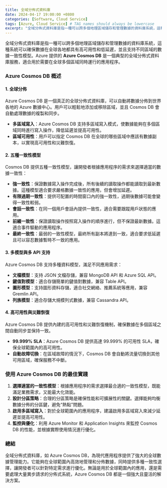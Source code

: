 ```yaml
---
title: 全域分佈式資料庫
date: 2024-04-17 19:00:00 +0800
categories: [Software, Cloud Service]
tags: [Azure, Cloud Service] # TAG names should always be lowercase
excerpt: "全域分佈式資料庫是指一種可以跨多個地理區域儲存和管理數據的資料庫系統，這種系統可以確保數據在全球各地都具有高可用性和低延遲，並且支持不同區域的數據一致性模型。"
---
```


全域分佈式資料庫是指一種可以跨多個地理區域儲存和管理數據的資料庫系統，這種系統可以確保數據在全球各地都具有高可用性和低延遲，並且支持不同區域的數據一致性模型。Azure 提供的 **Azure Cosmos DB** 是一個典型的全域分佈式資料庫服務，適合用於需要在全球多個區域同時運行的應用程序。

### **Azure Cosmos DB 概述**

#### **1. 全球分佈**
Azure Cosmos DB 是一個真正的全球分佈式資料庫，可以自動將數據分佈到世界各地的 Azure 數據中心。用戶可以輕鬆地添加或移除區域，並且 Cosmos DB 會自動處理數據的複製和同步。

- **多區域寫入**：Azure Cosmos DB 支持多區域寫入模式，使數據能夠在多個區域同時進行寫入操作，降低延遲並提高可用性。
- **區域可用性**：用戶可以指定 Cosmos DB 在全球的哪些區域中應該有數據副本，以實現高可用性和災難恢復。

#### **2. 五種一致性模型**
Cosmos DB 提供五種一致性模型，讓開發者根據應用程序的需求來選擇適當的數據一致性：

- **強一致性**：保證數據寫入操作完成後，所有後續的讀取操作都能讀取到最新數據。這種模型適合要求嚴格數據一致性的應用，但會增加延遲。
- **有限過期一致性**：提供可配置的時間窗口內的強一致性，過期後數據可能會變得一致性較弱。
- **會話一致性**：在同一個用戶會話內提供一致性，適合需要跟蹤用戶狀態的應用。
- **前綴一致性**：保證讀取操作按照寫入操作的順序進行，但不保證最新數據。這適合事件驅動的應用程序。
- **最終一致性**：最弱的一致性模型，最終所有副本將達到一致，適合要求低延遲且可以容忍數據暫時不一致的應用。

#### **3. 多模型與多 API 支持**
Azure Cosmos DB 支持多種資料模型，滿足不同應用需求：

- **文檔模型**：支持 JSON 文檔存儲，兼容 MongoDB API 和 Azure SQL API。
- **鍵值對模型**：適合存儲簡單的鍵值對數據，兼容 Table API。
- **圖形模型**：支持圖形資料存儲，適合社交網絡、推薦系統等應用，兼容 Gremlin API。
- **列族模型**：適合存儲大規模列式數據，兼容 Cassandra API。

#### **4. 高可用性與災難恢復**
Azure Cosmos DB 提供內建的高可用性和災難恢復機制，確保數據在多個區域之間自動同步並保持一致。

- **99.999% SLA**：Azure Cosmos DB 提供高達 99.999% 的可用性 SLA，確保全球範圍內的高可用性。
- **自動故障切換**：在區域故障的情況下，Cosmos DB 會自動將流量切換到其他可用區域，確保服務不中斷。

### **使用 Azure Cosmos DB 的最佳實踐**

1. **選擇適當的一致性模型**：根據應用程序的需求選擇最合適的一致性模型，既能滿足業務需求，又能最大化效能。
2. **設計分區策略**：合理的分區策略是確保性能和可擴展性的關鍵。選擇能夠均衡數據分佈的分區鍵，避免“熱點”問題。
3. **啟用多區域寫入**：對於全球範圍內的應用程序，建議啟用多區域寫入來減少延遲並提高可用性。
4. **監控與優化**：利用 Azure Monitor 和 Application Insights 來監控 Cosmos DB 的性能，並根據實際使用情況進行優化。

### **總結**
全域分佈式資料庫，如 Azure Cosmos DB，為現代應用程序提供了強大的全球數據管理能力。它能夠在全球範圍內高效地管理和分佈數據，同時提供多種一致性選擇，讓開發者可以針對特定需求進行優化。無論是用於全球範圍內的應用，還是需要處理大量異步請求的分佈式系統，Azure Cosmos DB 都是一個強大且靈活的解決方案。
